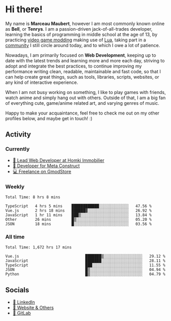 # Hi there!

My name is **Marceau Maubert**, however I am most commonly known online as **Bell**, or **Tenrys**. I am a passion-driven jack-of-all-trades developer, learning the basics of programming in middle school at the age of 13, by practicing [video game modding](https://garrysmod.com) making use of [Lua](https://lua.org), taking part in a [community](https://metastruct.net) I still circle around today, and to which I owe a lot of patience.

Nowadays, I am primarily focused on **Web Development**, keeping up to date with the latest trends and learning more and more each day, striving to adopt  and integrate the best practices, to continue improving my performance writing clean, readable, maintainable and fast code, so that I can help create great things, such as tools, libraries, scripts, websites, or any kind of interactive experience.

When I am not busy working on something, I like to play games with friends, watch anime and simply hang out with others. Outside of that, I am a big fan of everything cute, game/anime related art, and varying genres of music.

Happy to make your acquaintance, feel free to check me out on my other profiles below, and maybe get in touch! :)

## Activity

### Currently

- [🏢 Lead Web Developer at Homki Immobilier](https://homki-immobilier.com)
- [🎈 Developer for Meta Construct](https://metastruct.net)
- [💻 Freelance on GmodStore](https://www.gmodstore.com/users/Tenrys)

### Weekly
<!--START_SECTION:wakaWeekly-->

```text
Total Time: 8 hrs 8 mins

TypeScript   4 hrs 5 mins    ████████████░░░░░░░░░░░░░   47.56 %
Vue.js       2 hrs 18 mins   ██████▓░░░░░░░░░░░░░░░░░░   26.92 %
JavaScript   1 hr 11 mins    ███▒░░░░░░░░░░░░░░░░░░░░░   13.84 %
Other        26 mins         █▒░░░░░░░░░░░░░░░░░░░░░░░   05.20 %
JSON         18 mins         █░░░░░░░░░░░░░░░░░░░░░░░░   03.56 %
```

<!--END_SECTION:wakaWeekly-->

### All time
<!--START_SECTION:wakaTotal-->

```text
Total Time: 1,672 hrs 17 mins

Vue.js                             ███████▒░░░░░░░░░░░░░░░░░   29.12 %
JavaScript                         ███████░░░░░░░░░░░░░░░░░░   28.11 %
TypeScript                         ███░░░░░░░░░░░░░░░░░░░░░░   11.55 %
JSON                               █▒░░░░░░░░░░░░░░░░░░░░░░░   04.94 %
Python                             █▒░░░░░░░░░░░░░░░░░░░░░░░   04.79 %
```

<!--END_SECTION:wakaTotal-->

## Socials

- [👔 LinkedIn](https://www.linkedin.com/in/marceau-maubert)
- [🔗 Website & Others](https://bell.moe)
- [🦊 GitLab](https://gitlab.com/Tenrys)
